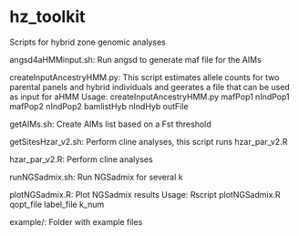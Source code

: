 # hz_toolkit
Scripts for hybrid zone genomic analyses

angsd4aHMMinput.sh: Run angsd to generate maf file for the AIMs

createInputAncestryHMM.py: This script estimates allele counts for two parental panels and hybrid individuals and geerates a file that can be used as input for aHMM
Usage: createInputAncestryHMM.py mafPop1 nIndPop1 mafPop2 nIndPop2 bamlistHyb nIndHyb outFile

getAIMs.sh: Create AIMs list based on a Fst threshold

getSitesHzar_v2.sh: Perform cline analyses, this script runs hzar_par_v2.R

hzar_par_v2.R: Perform cline analyses

runNGSadmix.sh: Run NGSadmix for several k

plotNGSadmix.R: Plot NGSadmix results
Usage: Rscript plotNGSadmix.R qopt_file label_file k_num

example/: Folder with example files
